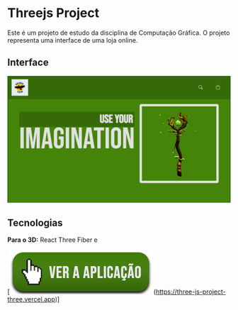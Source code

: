 # Threejs Project

Este é um projeto de estudo da disciplina de Computação Gráfica. O projeto representa uma interface de uma loja online.

## Interface

![Interface da aplicação](https://github.com/wTornich/three-js-project/blob/main/imgs/interface.png?raw=true)

## Tecnologias

**Para o 3D:** React Three Fiber e 

[![Legenda](https://github.com/wTornich/three-js-project/blob/main/imgs/ver_aplicacao.png?raw=true)(https://three-js-project-three.vercel.app)]
